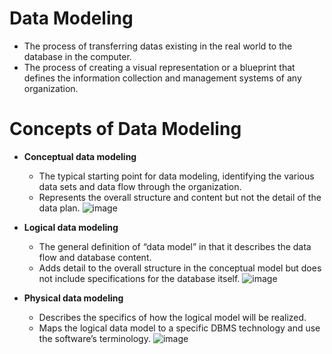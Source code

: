 # Data Modeling
- The process of transferring datas existing in the real world to the database in the computer.
- The process of creating a visual representation or a blueprint that defines the information collection and management systems of any organization.

# Concepts of Data Modeling
- **Conceptual data modeling**
  - The typical starting point for data modeling, identifying the various data sets and data flow through the organization.
  - Represents the overall structure and content but not the detail of the data plan.
![image](https://github.com/TIBBOH17/Database/assets/121493257/dd5d9df5-cbad-4b2c-a5fc-6feb1fb0ce9d)

- **Logical data modeling**
  - The general definition of “data model” in that it describes the data flow and database content.
  - Adds detail to the overall structure in the conceptual model but does not include specifications for the database itself.
![image](https://github.com/TIBBOH17/Database/assets/121493257/768efa12-a719-4eca-b027-dc1cf4078e83)

- **Physical data modeling**
  - Describes the specifics of how the logical model will be realized.
  - Maps the logical data model to a specific DBMS technology and use the software’s terminology.
![image](https://github.com/TIBBOH17/Database/assets/121493257/8efb7cfd-758e-413b-baf5-9d621e5157fd)
